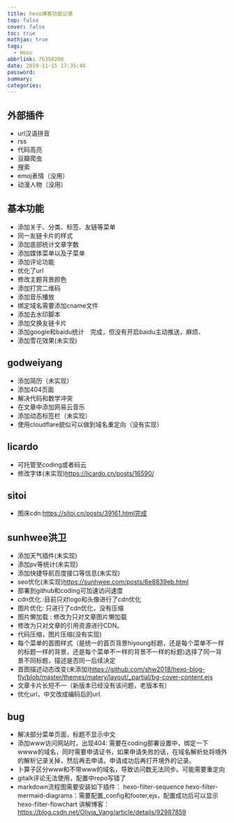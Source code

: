 ```yaml
---
title: hexo博客功能记录
top: false
cover: false
toc: true
mathjax: true
tags:
  - Hexo
abbrlink: 7b350200
date: 2019-11-15 17:35:48
password:
summary:
categories:
---
```


## 外部插件
* url汉语拼音
* rss
* 代码高亮
* 豆瓣爬虫
* 搜索
* emoj表情（没用）
* 动漫人物（没用）

## 基本功能
* 添加关于、分类、标签、友链等菜单
* 同一友链卡片的样式
* 添加底部统计文章字数
* 添加媒体菜单以及子菜单
* 添加评论功能
* 优化了url
* 修改主题背景颜色
* 添加打赏二维码
* 添加音乐播放
* 绑定域名需要添加cname文件
* 添加去水印脚本
* 添加交换友链卡片
* 添加google和baidu统计　完成，但没有开启baidu主动推送，麻烦、
* 添加雪花效果(未实现)

## godweiyang
* 添加简历（未实现）
* 添加404页面
* 解决代码和数学冲突
* 在文章中添加网易云音乐
* 添加动态标签栏（未实现）
* 使用cloudflare貌似可以做到域名重定向（没有实现）

## licardo
* 可托管至coding或者码云
* 修改字体(未实现)https://licardo.cn/posts/16590/

## sitoi
* 图床cdn:https://sitoi.cn/posts/39161.html完成

## sunhwee洪卫
* 添加天气插件(未实现)
* 添加pv等统计(未实现)
* 添加快捷导航百度接口等信息(未实现)
* seo优化(未实现)https://sunhwee.com/posts/6e8839eb.html
* 部署到github和coding可加速访问速度
* cdn优化 :目前只对logo和头像进行了cdn优化
* 图片优化: 只进行了cdn优化，没有压缩
* 图片懒加载 : 修改为只对文章图片懒加载
* 修改为只对文章的引用资源进行CDN。
* 代码压缩，图片压缩(没有实现)
* 每个菜单的首图样式（是统一的首页背景hiyoung标题，还是每个菜单不一样的标题一样的背景，还是每个菜单不一样的背景不一样的标题)选择了同一背景不同标题，描述是否同一后续决定
* 首图描述动态改变(未添加)https://github.com/shw2018/hexo-blog-fly/blob/master/themes/matery/layout/_partial/bg-cover-content.ejs
* 文章卡片长短不一（新版本已经没有该问题，老版本有）
* 优化url，中文改成编码后的url.

## bug
* 解决部分菜单页面，标题不显示中文
* 添加www访问网站时，出现404: 需要在coding部署设置中，绑定一下wwww的域名，同时需要申请证书，如果申请失败的话，在域名解析处将境外的解析记录关掉，然后再去申请。申请成功后再打开境外的记录。
* 卜算子区分www和不带www的域名，导致访问数无法同步。可能需要重定向
* gitalk评论无法使用，配置中repo写错了
* markdown流程图需要安装如下插件：
  hexo-filter-sequence
  hexo-filter-mermaid-diagrams：需要配置_config和footer,ejs，配置成功后可以显示
  hexo-filter-flowchart
  讲解博客：https://blog.csdn.net/Olivia_Vang/article/details/92987859
